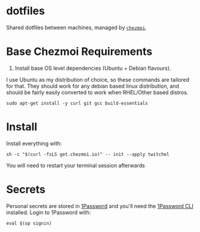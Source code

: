 # dotfiles

Shared dotfiles between machines, managed by [`chezmoi`](https://github.com/twpayne/chezmoi).

# Base Chezmoi Requirements

1. Install base OS level dependencies (Ubuntu + Debian flavours).

I use Ubuntu as my distribution of choice, so these commands are tailored for that. They should work for any debian based linux distribution, and should be fairly easily converted to work when RHEL/Other based distros.

```
sudo apt-get install -y curl git gcc build-essentials
```

# Install

Install everything with:

```
sh -c "$(curl -fsLS get.chezmoi.io)" -- init --apply twitchel
```

You will need to restart your terminal session afterwards

# Secrets

Personal secrets are stored in [1Password](https://1password.com) and you'll
need the [1Password CLI](https://developer.1password.com/docs/cli/) installed.
Login to 1Password with:

    eval $(op signin)
